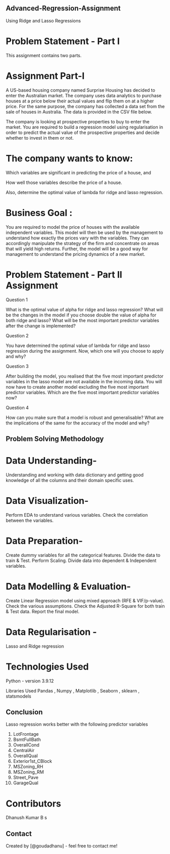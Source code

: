 ## Advanced-Regression-Assignment
Using Ridge and Lasso Regressions

# Problem Statement - Part I 
This assignment contains two parts. 

# Assignment Part-I

A US-based housing company named Surprise Housing has decided to enter the Australian market. The company uses data analytics to purchase houses at a price below their actual values and flip them on at a higher price. For the same purpose, the company has collected a data set from the sale of houses in Australia. The data is provided in the CSV file below.

The company is looking at prospective properties to buy to enter the market. You are required to build a regression model using regularisation in order to predict the actual value of the prospective properties and decide whether to invest in them or not.

# The company wants to know:

Which variables are significant in predicting the price of a house, and

How well those variables describe the price of a house.

Also, determine the optimal value of lambda for ridge and lasso regression.

# Business Goal :

You are required to model the price of houses with the available independent variables. This model will then be used by the management to understand how exactly the prices vary with the variables. They can accordingly manipulate the strategy of the firm and concentrate on areas that will yield high returns. Further, the model will be a good way for management to understand the pricing dynamics of a new market.



# Problem Statement - Part II Assignment


Question 1

What is the optimal value of alpha for ridge and lasso regression? What will be the changes in the model if you choose double the value of alpha for both ridge and lasso? What will be the most important predictor variables after the change is implemented?

Question 2

You have determined the optimal value of lambda for ridge and lasso regression during the assignment. Now, which one will you choose to apply and why?

Question 3

After building the model, you realised that the five most important predictor variables in the lasso model are not available in the incoming data. You will now have to create another model excluding the five most important predictor variables. Which are the five most important predictor variables now?

Question 4

How can you make sure that a model is robust and generalisable? What are the implications of the same for the accuracy of the model and why?




## Problem Solving Methodology
# Data Understanding-
Understanding and working with data dictionary and getting good knowledge of all the columns and their domain specific uses.

# Data Visualization-
Perform EDA to understand various variables. Check the correlation between the variables.

# Data Preparation-
Create dummy variables for all the categorical features. Divide the data to train & Test. Perform Scaling. Divide data into dependent & Independent variables.

# Data Modelling & Evaluation-
Create Linear Regression model using mixed approach (RFE & VIF/p-value). Check the various assumptions. Check the Adjusted R-Square for both train & Test data. Report the final model.

# Data Regularisation -
Lasso and Ridge regression


# Technologies Used
Python - version 3.9.12

Libraries Used
Pandas , Numpy , Matplotlib , Seaborn , sklearn , statsmodels

## Conclusion
Lasso regression works better with the following predictor variables
1. LotFrontage
2. BsmtFullBath
3. OverallCond
4. CentralAir
5. OverallQual
6. Exterior1st_CBlock
7. MSZoning_RH
8. MSZoning_RM
9. Street_Pave
10. GarageQual


# Contributors
Dhanush Kumar B s

## Contact
Created by [@goudadhanu] - feel free to contact me!
